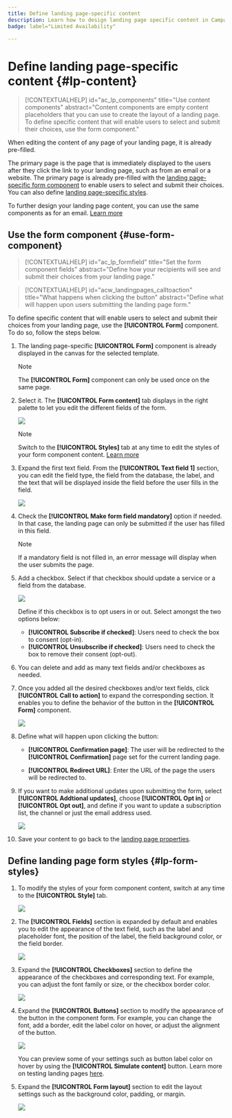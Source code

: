 ```yaml
---
title: Define landing page-specific content
description: Learn how to design landing page specific content in Campaign Web
badge: label="Limited Availability" 

---
```

# Define landing page-specific content {#lp-content}

>[!CONTEXTUALHELP]
>id="ac_lp_components"
>title="Use content components"
>abstract="Content components are empty content placeholders that you can use to create the layout of a landing page. To define specific content that will enable users to select and submit their choices, use the form component."

When editing the content of any page of your landing page, it is already pre-filled.

The primary page is the page that is immediately displayed to the users after they click the link to your landing page, such as from an email or a website. The primary page is already pre-filled with the [landing page-specific form component](#use-form-component) to enable users to select and submit their choices. You can also define [landing page-specific styles](#lp-form-styles).

To further design your landing page content, you can use the same components as for an email. [Learn more](../email/content-components.md#add-content-components)

<!--
The content of the **[!UICONTROL Confirmation]**, **[!UICONTROL Error]** and **[!UICONTROL Expiration]** pages is also pre-filled. Edit them as needed.

Set the subscription form to the appropriate fields from the database to make sure it will work correctly.

The landing page default fields are already there for the selected template.

>[!NOTE]
>
>You can also create a click-through landing page without a **[!UICONTROL Form]** component. In that case, the landing page will be displayed to users, but they will not be required to submit any form. This can be useful if you only want to showcase a landing page without requiring any action from your recipients such as opt-in or opt out, or want to provide information that doesn't require user input.

Using the landing page content designer, you can also leverage contextual data coming from the primary page in a subpage. [Learn more](#use-primary-page-context)-->

## Use the form component {#use-form-component}

>[!CONTEXTUALHELP]
>id="ac_lp_formfield"
>title="Set the form component fields"
>abstract="Define how your recipients will see and submit their choices from your landing page."

>[!CONTEXTUALHELP]
>id="acw_landingpages_calltoaction"
>title="What happens when clicking the button"
>abstract="Define what will happen upon users submitting the landing page form."

To define specific content that will enable users to select and submit their choices from your landing page, use the **[!UICONTROL Form]** component. To do so, follow the steps below.

1. The landing page-specific **[!UICONTROL Form]** component is already displayed in the canvas for the selected template.

    >[!NOTE]
    >
    >The **[!UICONTROL Form]** component can only be used once on the same page.

1. Select it. The **[!UICONTROL Form content]** tab displays in the right palette to let you edit the different fields of the form.

    ![](assets/lp-form-component.png)

    >[!NOTE]
    >
    >Switch to the **[!UICONTROL Styles]** tab at any time to edit the styles of your form component content. [Learn more](#lp-form-styles)

1. Expand the first text field. From the **[!UICONTROL Text field 1]** section, you can edit the field type, the field from the database, the label, and the text that will be displayed inside the field before the user fills in the field.

    ![](assets/lp-form-text-field.png)

1. Check the **[!UICONTROL Make form field mandatory]** option if needed. In that case, the landing page can only be submitted if the user has filled in this field.

    >[!NOTE]
    >
    >If a mandatory field is not filled in, an error message will display when the user submits the page.

1. Add a checkbox. Select if that checkbox should update a service or a field from the database.

    ![](assets/lp-form-checkbox.png)

    Define if this checkbox is to opt users in or out. Select amongst the two options below:

    * **[!UICONTROL Subscribe if checked]**: Users need to check the box to consent (opt-in).
    * **[!UICONTROL Unsubscribe if checked]**: Users need to check the box to remove their consent (opt-out).

1. You can delete and add as many text fields and/or checkboxes as needed.

1. Once you added all the desired checkboxes and/or text fields, click **[!UICONTROL Call to action]** to expand the corresponding section. It enables you to define the behavior of the button in the **[!UICONTROL Form]** component.

    ![](assets/lp-call-to-action.png)

1. Define what will happen upon clicking the button:

    * **[!UICONTROL Confirmation page]**: The user will be redirected to the **[!UICONTROL Confirmation]** page set for the current landing page.

    * **[!UICONTROL Redirect URL]**: Enter the URL of the page the users will be redirected to.

1. If you want to make additional updates upon submitting the form, select **[!UICONTROL Addtional updates]**, choose **[!UICONTROL Opt in]** or **[!UICONTROL Opt out]**, and define if you want to update a subscription list, the channel or just the email address used.

    ![](assets/lp-form-additionnal-updates.png)

1. Save your content to go back to the [landing page properties](create-lp.md).

## Define landing page form styles {#lp-form-styles}

1. To modify the styles of your form component content, switch at any time to the **[!UICONTROL Style]** tab.

    ![](assets/lp_designer-form-style.png)

1. The **[!UICONTROL Fields]** section is expanded by default and enables you to edit the appearance of the text field, such as the label and placeholder font, the position of the label, the field background color, or the field border.

    ![](assets/lp_designer-form-style-fields.png)

1. Expand the **[!UICONTROL Checkboxes]** section to define the appearance of the checkboxes and corresponding text. For example, you can adjust the font family or size, or the checkbox border color.

    ![](assets/lp_designer-form-style-checkboxes.png)

1. Expand the **[!UICONTROL Buttons]** section to modify the appearance of the button in the component form. For example, you can change the font, add a border, edit the label color on hover, or adjust the alignment of the button.

    ![](assets/lp_designer-form-style-buttons.png)

    You can preview some of your settings such as button label color on hover by using the **[!UICONTROL Simulate content]** button. Learn more on testing landing pages [here](create-lp.md#test-landing-page).

1. Expand the **[!UICONTROL Form layout]** section to edit the layout settings such as the background color, padding, or margin.

    ![](assets/lp_designer-form-style-layout.png)

<!--
1. Expand the **[!UICONTROL Form error]** section to adjust the display of the error message that displays in case a problem occurs. Check the corresponding option to preview the error text on the form.

    ![](assets/lp_designer-form-error-preview.png)-->

